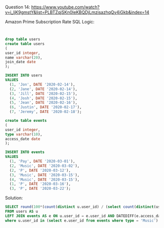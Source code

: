  Question 14:
https://www.youtube.com/watch?v=i_ljK9gmstY&list=PLBTZqjSKn0IeKBQDjLmzisazhqQy4iGkb&index=14

 Amazon Prime Subscription Rate SQL Logic:

```sql


drop table users
create table users
(
user_id integer,
name varchar(20),
join_date date
);

INSERT INTO users
VALUES
  (1, 'Jon', DATE '2020-02-14'),
  (2, 'Jane', DATE '2020-02-14'),
  (3, 'Jill', DATE '2020-02-15'),
  (4, 'Josh', DATE '2020-02-15'),
  (5, 'Jean', DATE '2020-02-16'),
  (6, 'Justin', DATE '2020-02-17'),
  (7, 'Jeremy', DATE '2020-02-18');

create table events
(
user_id integer,
type varchar(10),
access_date date
);

INSERT INTO events
VALUES
  (1, 'Pay', DATE '2020-03-01'),
  (2, 'Music', DATE '2020-03-02'),
  (2, 'P', DATE '2020-03-12'),
  (3, 'Music', DATE '2020-03-15'),
  (4, 'Music', DATE '2020-03-15'),
  (1, 'P', DATE '2020-03-16'),
  (3, 'P', DATE '2020-03-22');


```
   
   Solution:

```sql 
SELECT round(100*(count(distinct u.user_id) / (select count(distinct(user_id)) from events where type = 'Music')),2) as perc
FROM users AS u
LEFT JOIN events AS e ON u.user_id = e.user_id AND DATEDIFF(e.access_date, u.join_date) < 30 and e.TYPE = 'P'
where u.user_id in (select e.user_id from events where type = 'Music')
```
